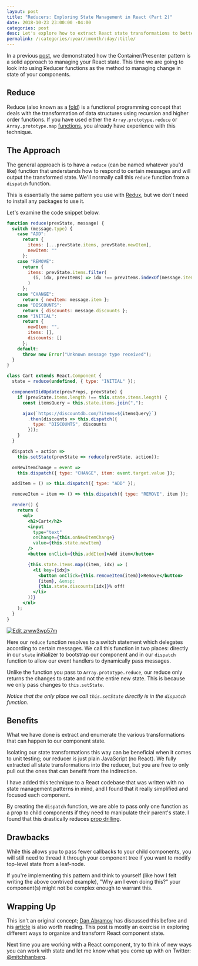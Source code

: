```yaml
---
layout: post
title: "Reducers: Exploring State Management in React (Part 2)"
date: 2018-10-23 23:00:00 -04:00
categories: post
desc: Let's explore how to extract React state transformations to better isolate and understand the way our component state changes.
permalink: /:categories/:year/:month/:day/:title/
---
```


In a previous [post](https://www.mitchellhanberg.com/post/2018/07/25/exploring-state-management-in-react-container-components/), we demonstrated how the Container/Presenter pattern is a solid approach to managing your React state. This time we are going to look into using Reducer functions as the method to managing change in state of your components.

## Reduce

Reduce (also known as a [fold](https://en.wikipedia.org/wiki/Fold_%28higher-order_function%29)) is a functional programming concept that deals with the transformation of data structures using recursion and higher order functions. If you have used either the `Array.prototype.reduce` or `Array.prototype.map` [functions](https://developer.mozilla.org/en-US/docs/Web/JavaScript/Reference/Global_Objects/Array), you already have experience with this technique.

## The Approach

The general approach is to have a `reduce` (can be named whatever you'd like) function that understands how to respond to certain messages and will output the transformed state. We'll normally call this `reduce` function from a `dispatch` function.

This is essentially the same pattern you use with [Redux](https://redux.js.org), but we don't need to install any packages to use it.

Let's examine the code snippet below.

```jsx
function reduce(prevState, message) {
  switch (message.type) {
    case "ADD":
      return {
        items: [...prevState.items, prevState.newItem],
        newItem: ""
      };
    case "REMOVE":
      return {
        items: prevState.items.filter(
          (i, idx, prevItems) => idx !== prevItems.indexOf(message.item)
        )
      };
    case "CHANGE":
      return { newItem: message.item };
    case "DISCOUNTS":
      return { discounts: message.discounts };
    case "INITIAL":
      return {
        newItem: "",
        items: [],
        discounts: []
      };
    default:
      throw new Error("Unknown message type received");
  }
}

class Cart extends React.Component {
  state = reduce(undefined, { type: "INITIAL" });

  componentDidUpdate(prevProps, prevState) {
    if (prevState.items.length !== this.state.items.length) {
      const itemsQuery = this.state.items.join(",");

      ajax(`https://discountdb.com/?items=${itemsQuery}`)
        .then(discounts => this.dispatch({
          type: "DISCOUNTS", discounts 
        }));
    }
  }

  dispatch = action => 
    this.setState(prevState => reduce(prevState, action));

  onNewItemChange = event =>
    this.dispatch({ type: "CHANGE", item: event.target.value });

  addItem = () => this.dispatch({ type: "ADD" });

  removeItem = item => () => this.dispatch({ type: "REMOVE", item });

  render() {
    return (
      <ul>
        <h2>Cart</h2>
        <input
          type="text"
          onChange={this.onNewItemChange}
          value={this.state.newItem}
        />
        <button onClick={this.addItem}>Add item</button>

        {this.state.items.map((item, idx) => (
          <li key={idx}>
            <button onClick={this.removeItem(item)}>Remove</button>
            {item}, &ensp;
            {this.state.discounts[idx]}% off!
          </li>
        ))}
      </ul>
    );
  }
}
```

[![Edit zrww3wp57m](https://codesandbox.io/static/img/play-codesandbox.svg)](https://codesandbox.io/s/zrww3wp57m)

Here our `reduce` function resolves to a switch statement which delegates according to certain messages. We call this function in two places: directly in our `state` initializer to bootstrap our component and in our `dispatch` function to allow our event handlers to dynamically pass messages.

Unlike the function you pass to `Array.prototype.reduce`, our reduce only returns the changes to state and not the entire new state. This is because we only pass changes to `this.setState`.

_Notice that the only place we call `this.setState` directly is in the `dispatch` function._

## Benefits

What we have done is extract and enumerate the various transformations that can happen to our component state.

Isolating our state transformations this way can be beneficial when it comes to unit testing; our reducer is just plain JavaScript (no React). We fully extracted all state transformations into the reducer, but you are free to only pull out the ones that can benefit from the indirection.

I have added this technique to a React codebase that was written with no state management patterns in mind, and I found that it really simplified and focused each component.

By creating the `dispatch` function, we are able to pass only one function as a prop to child components if they need to manipulate their parent's state. I found that this drastically reduces [prop drilling](https://blog.kentcdodds.com/prop-drilling-bb62e02cb691).

## Drawbacks

While this allows you to pass fewer callbacks to your child components, you will still need to thread it through your component tree if you want to modify top-level state from a leaf-node. 

If you're implementing this pattern and think to yourself (like how I felt writing the above contrived example), "Why am I even doing this?" your component(s) might not be complex enough to warrant this.

## Wrapping Up

This isn't an original concept; [Dan Abramov](https://twitter.com/dan_abramov) has discussed this before and his [article](https://medium.com/@dan_abramov/you-might-not-need-redux-be46360cf367) is also worth reading. This post is mostly an exercise in exploring different ways to organize and transform React component state. 

Next time you are working with a React component, try to think of new ways you can work with state and let me know what you come up with on Twitter: [@mitchhanberg](https://twitter.com/mitchhanberg).
